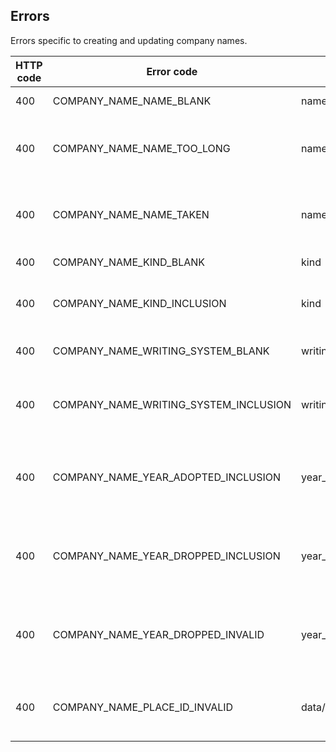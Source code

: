 ## <a name="company_names_errors"></a>Errors

Errors specific to creating and updating company names.

HTTP code | Error code | Pointer | Title
--------- | ---------- | ------- | -----
400 | COMPANY_NAME_NAME_BLANK | name | Name is required.
400 | COMPANY_NAME_NAME_TOO_LONG | name | Name cannot be more than 250 characters.
400 | COMPANY_NAME_NAME_TAKEN | name | Name must be unique to its parent company.
400 | COMPANY_NAME_KIND_BLANK | kind | Kind is required.
400 | COMPANY_NAME_KIND_INCLUSION | kind | Kind must be an accepted value.
400 | COMPANY_NAME_WRITING_SYSTEM_BLANK | writing_system | Writing system is required.
400 | COMPANY_NAME_WRITING_SYSTEM_INCLUSION | writing_system | Writing system must be an accepted value.
400 | COMPANY_NAME_YEAR_ADOPTED_INCLUSION | year_adopted | Year adopted must be a past year not before 1800.
400 | COMPANY_NAME_YEAR_DROPPED_INCLUSION | year_dropped | Year dropped must be a past year not before 1800.
400 | COMPANY_NAME_YEAR_DROPPED_INVALID | year_dropped | Year dropped must not be earlier than year adopted.
400 | COMPANY_NAME_PLACE_ID_INVALID | data/relationships/place/data/id | Place ID must be a valid country or region ID.
